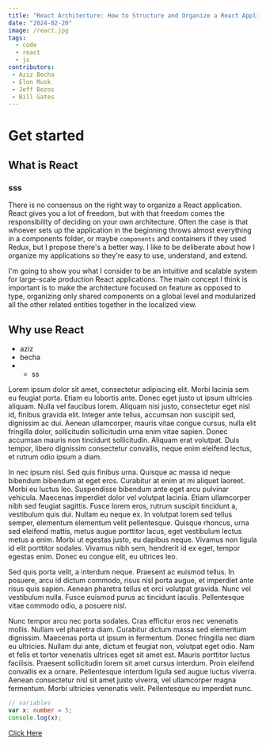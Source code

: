 ```yaml
---
title: "React Architecture: How to Structure and Organize a React Application"
date: "2024-02-20"
image: /react.jpg
tags: 
  - code
  - react
  - js
contributors: 
 - Aziz Becha
 - Elon Musk
 - Jeff Bezos
 - Bill Gates
---
```

# Get started
## What is React
### sss

There is no consensus on the right way to organize a React application. React gives you a lot of freedom, but with that freedom comes the responsibility of deciding on your own architecture. Often the case is that whoever sets up the application in the beginning throws almost everything in a components folder, or maybe <code>components</code> and containers if they used Redux, but I propose there's a better way. I like to be deliberate about how I organize my applications so they're easy to use, understand, and extend.  

I'm going to show you what I consider to be an intuitive and scalable system for large-scale production React applications. The main concept I think is important is to make the architecture focused on feature as opposed to type, organizing only shared components on a global level and modularized all the other related entities together in the localized view.

## Why use React

- aziz
- becha
- - ss

Lorem ipsum dolor sit amet, consectetur adipiscing elit. Morbi lacinia sem eu feugiat porta. Etiam eu lobortis ante. Donec eget justo ut ipsum ultricies aliquam. Nulla vel faucibus lorem. Aliquam nisi justo, consectetur eget nisl id, finibus gravida elit. Integer ante tellus, accumsan non suscipit sed, dignissim ac dui. Aenean ullamcorper, mauris vitae congue cursus, nulla elit fringilla dolor, sollicitudin sollicitudin urna enim vitae sapien. Donec accumsan mauris non tincidunt sollicitudin. Aliquam erat volutpat. Duis tempor, libero dignissim consectetur convallis, neque enim eleifend lectus, et rutrum odio ipsum a diam.

In nec ipsum nisl. Sed quis finibus urna. Quisque ac massa id neque bibendum bibendum at eget eros. Curabitur at enim at mi aliquet laoreet. Morbi eu luctus leo. Suspendisse bibendum ante eget arcu pulvinar vehicula. Maecenas imperdiet dolor vel volutpat lacinia. Etiam ullamcorper nibh sed feugiat sagittis. Fusce lorem eros, rutrum suscipit tincidunt a, vestibulum quis dui. Nullam eu neque ex. In volutpat lorem sed tellus semper, elementum elementum velit pellentesque. Quisque rhoncus, urna sed eleifend mattis, metus augue porttitor lacus, eget vestibulum lectus metus a enim. Morbi ut egestas justo, eu dapibus neque. Vivamus non ligula id elit porttitor sodales. Vivamus nibh sem, hendrerit id ex eget, tempor egestas enim. Donec eu congue elit, eu ultrices leo.

Sed quis porta velit, a interdum neque. Praesent ac euismod tellus. In posuere, arcu id dictum commodo, risus nisl porta augue, et imperdiet ante risus quis sapien. Aenean pharetra tellus et orci volutpat gravida. Nunc vel vestibulum nulla. Fusce euismod purus ac tincidunt iaculis. Pellentesque vitae commodo odio, a posuere nisl.

Nunc tempor arcu nec porta sodales. Cras efficitur eros nec venenatis mollis. Nullam vel pharetra diam. Curabitur dictum massa sed elementum dignissim. Maecenas porta ut ipsum in fermentum. Donec fringilla nec diam eu ultricies. Nullam dui ante, dictum et feugiat non, volutpat eget odio. Nam et felis et tortor venenatis ultrices eget sit amet est. Mauris porttitor luctus facilisis. Praesent sollicitudin lorem sit amet cursus interdum. Proin eleifend convallis ex a ornare. Pellentesque interdum ligula sed augue luctus viverra. Aenean consectetur nisl sit amet justo viverra, vel ullamcorper magna fermentum. Morbi ultricies venenatis velit. Pellentesque eu imperdiet nunc.

```typescript
// variables
var x: number = 5;
console.log(x);
```

[Click Here](https://github.com)
